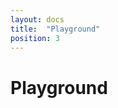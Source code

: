 ```yaml
---
layout: docs
title:  "Playground"
position: 3
---
```


# Playground

<div id="uritemplate-playground" />
<script>URITEMPLATE_PLAYGROUND=true</script>
